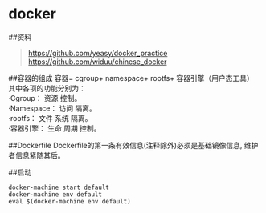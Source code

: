 # docker

##资料
> https://github.com/yeasy/docker_practice
> https://github.com/widuu/chinese_docker

##容器的组成
容器= cgroup+ namespace+ rootfs+ 容器引擎（用户态工具）
其中各项的功能分别为：   
·Cgroup： 资源 控制。  
·Namespace： 访问 隔离。  
·rootfs： 文件 系统 隔离。  
·容器引擎： 生命 周期 控制。  

##Dockerfile
Dockerfile的第一条有效信息(注释除外)必须是基础镜像信息, 维护者信息紧随其后。

##启动
```
docker-machine start default
docker-machine env default
eval $(docker-machine env default)
```

